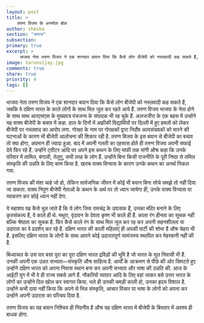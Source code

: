 ```yaml
---
layout: post
title: >
    तरुण विजय के अनमोल बोल
author: shesha
section: "समाज"
subsection:
primary: true
excerpt: >
     भाजपा नेता तरुण विजय ने एक शानदार बयान दिया कि कैसे लोग बीजेपी को नस्लवादी कह सकते हैं, जबकि वे दक्षिण भारत के काले लोगों के साथ मिल जुल कर रहते आये हैं. तरुण विजय भाजपा के नेता होने के साथ साथ आरएसएस के मुख्यपत्र पंचजन्य के संपादक भी रह चुके हैं...
image: tarunvijay.jpg
comments: true
share: true
priority: 4
tags: []
---
```


भाजपा नेता तरुण विजय ने एक शानदार बयान दिया कि कैसे लोग बीजेपी को नस्लवादी कह सकते हैं, जबकि वे दक्षिण भारत के काले लोगों के साथ मिल जुल कर रहते आये हैं. तरुण विजय भाजपा के नेता होने के साथ साथ आरएसएस के मुख्यपत्र पंचजन्य के संपादक भी रह चुके हैं. अलजजीरा के एक बहस में उन्होंने यह वाक्य बीजेपी के बचाव में कहा. हाल के दिनों में अफ्रीकी विद्यार्थियों पर दिल्ली में हुए हमलों को लेकर बीजेपी पर नस्लवाद का आरोप लगा. गोरक्षा के नाम पर गोरक्षकों द्वारा निर्दोष अल्पसंख्यकों को मारने की घटनाओं के कारण भी बीजेपी आलोचना की शिकार रही है. तरुण बिजय के इस बयान से बीजेपी का बचाव तो क्या होगा, अपमान ही ज्यादा हुआ. बाद में अपनी गलती का एहसास होते ही तरुण विजय अपनी सफाई देते फिर रहे हैं. उन्होंने ट्वीटर आदि पर अपने इस कथन के लिए माफी तक मांगी औश्र कहा कि उनके परिवार में तामिल, बंगाली, तेलुगु, सभी तरह के लोग हैं. उन्होंने बिना किसी राजनीति के पूरी निष्ठा से तमिल संस्कृति की उन्नति के लिए काम किया है. खराब वाक्य विन्यास के कारण उनके कथन का अनर्थ निकल गया.

तरुण विजय की मंशा चाहे जो हो, लेकिन सार्वजनिक जीवन में कोई भी बयान बिना सोचे समझे तो नहीं दिया जा सकता. वाक्य निपुण बीजेपी नेताओं के कथन के अर्थ पर तो ध्यान जायेगा ही, उनके वाक्य विन्यास या व्याकरण कर कोई ध्यान नहीं देगा.

ये महाशय यह कैसे भूल जाते हैं कि ये लोग जिस रामचंद्र के उपासक हैं, उनका मंदिर बनाने के लिए कृतसंकल्प हैं, वे काले ही थे. मथुरा, वृंदावन के देवता कृष्ण भी काले ही हैं. काला रंग हीनता का सूचक नहीं बल्कि श्रेष्ठता का सूचक है. फिर कैसे काले रंग के साथ मिल जुल कर रह कर अपनी सहनशीलता या उदारता का वे प्रदर्शन् कर रहे हैं. दक्षिण भारत की काली महिलाएं ही अपकी पार्टी की शोभा हैं औश्र चेहरा भी हैं. इसलिए दक्षिण भारत के लोगों के साथ आपने कोई उदारतापूर्ण सामंजस्य स्थापित कर मेहरबानी नहीं की है.

बिध्याचल के उस पार बसा पूरा का पूरा दक्षिण भारत द्रविड़ों की भूमि है जो भारत के मूल निवासी भी हैं. उनकी अपनी एक उन्नत सभ्यता—संस्कृति औश्र साहित्य है. आर्यों के आक्रमण से पीछे की ओर सिमटते हुए उन्होंने दक्षिण भारत को अपना निवास स्थान बना कर अपनी सभ्यता और भाषा की उन्नति की. आज के आईटी युग में भी वे ही राज्य सबसे आगे हैं. नौकरियों व्यापार आदि के लिए वहां जाकर बसे उत्तर भारत के लोगों का उन्होंने दिल खोल कर स्वागत किया. भले ही उनकी चमड़ी काली हो, उनका हृदय विशाल है. उन्होंने कभी दावा नहीं किया कि अपने से भिन्न संस्कृति, आचार विचार या भाषा के लोगों को अपना कर उन्होंने अपनी उदारता का परिचय दिया है.

तरुण विजय का यह बयान निश्चिय ही निंदनीय है औश्र यह दक्षिण भारत में बीजेपी के बिस्तार में अवश्य ही बाधक होगा.